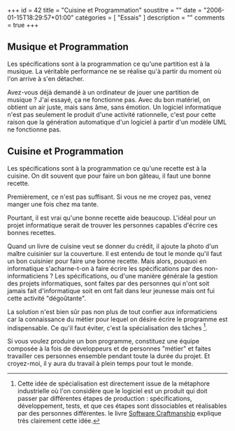 +++
id = 42
title = "Cuisine et Programmation"
soustitre = ""
date = "2006-01-15T18:29:57+01:00"
catégories = [ "Essais" ]
description = ""
comments = true
+++

<div class="chapo"></div>

## Musique et Programmation
Les spécifications sont à la programmation ce qu'une partition est à la musique. La véritable performance ne se réalise qu'à partir du moment où l'on arrive à s'en détacher.

Avez-vous déjà demandé à un ordinateur de jouer une partition de musique&nbsp;? J'ai essayé, ça ne fonctionne pas. Avec du bon matériel, on obtient un air juste, mais sans âme, sans émotion. Un logiciel informatique n'est pas seulement le produit d'une activité rationnelle, c'est pour cette raison que la génération automatique d'un logiciel à partir d'un modèle UML ne fonctionne pas.

## Cuisine et Programmation
Les spécifications sont à la programmation ce qu'une recette est à la cuisine. On dit souvent que pour faire un bon gâteau, il faut une bonne recette. 

Premièrement, ce n'est pas suffisant. Si vous ne me croyez pas, venez manger une fois chez ma tante.

Pourtant, il est vrai qu'une bonne recette aide beaucoup. L'idéal pour un projet informatique serait de trouver les personnes capables d'écrire ces bonnes recettes. 

Quand un livre de cuisine veut se donner du crédit, il ajoute la photo d'un maître cuisinier sur la couverture. Il est entendu de tout le monde qu'il faut un bon cuisinier pour faire une bonne recette. 
Mais alors, pouquoi en informatique s'acharne-t-on à faire écrire les spécifications par des non-informaticiens&nbsp;? Les spécifications, ou d'une manière générale la gestion des projets informatiques, sont faites par des personnes qui n'ont soit jamais fait d'informatique soit en ont fait dans leur jeunesse mais ont fui cette activité "dégoûtante".

La solution n'est bien sûr pas non plus de tout confier aux informaticiens car la connaissance du métier pour lequel on désire écrire le programme est indispensable. Ce qu'il faut éviter, c'est la spécialisation des tâches [^1].

[^1]:  Cette idée de spécialisation est directement issue de la métaphore industrielle où l'on considère que le logiciel est un produit qui doit passer par différentes étapes de production&nbsp;: spécifications, développement, tests, et que ces étapes sont dissociables et réalisables par des personnes différentes. le livre [Software Craftmanship](../article_1) explique très clairement cette idée.

Si vous voulez produire un bon programme, constituez une équipe composée à la fois de développeurs et de personnes "métier" et faites travailler ces personnes ensemble pendant toute la durée du projet. Et croyez-moi, il y aura du travail à plein temps pour tout le monde.